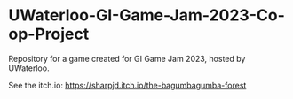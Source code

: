# UWaterloo-GI-Game-Jam-2023-Co-op-Project
Repository for a game created for GI Game Jam 2023, hosted by UWaterloo.

See the itch.io: https://sharpjd.itch.io/the-bagumbagumba-forest
